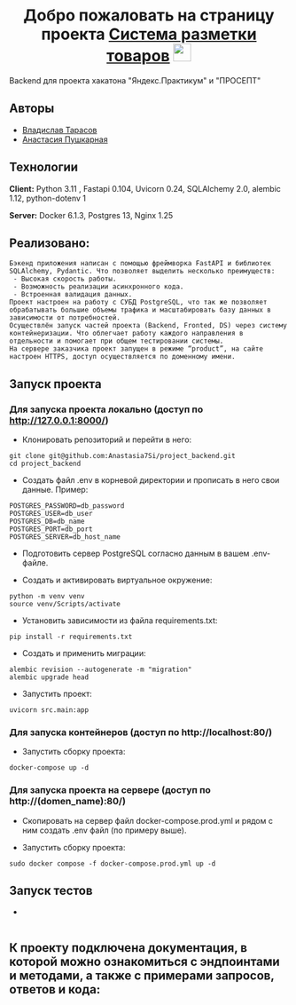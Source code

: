 <h1 align="center">Добро пожаловать на страницу проекта <a href="https://proseptmatching.zapto.org/" target="_blank">Система разметки товаров</a> 
<img src="https://github.com/blackcater/blackcater/raw/main/images/Hi.gif" height="32"/></h1>

Backend для проекта хакатона "Яндекс.Практикум" и "ПРОСЕПТ"

## Авторы

- [Владислав Тарасов](https://github.com/BAR2LEHI)
- [Анастасия Пушкарная](https://github.com/Anastasia7Si)

## Технологии

**Client:** Python 3.11 , Fastapi 0.104, Uvicorn 0.24, SQLAlchemy 2.0, alembic 1.12, python-dotenv 1

**Server:** Docker 6.1.3, Postgres 13, Nginx 1.25

## Реализовано:
```
Бэкенд приложения написан с помощью фреймворка FastAPI и библиотек SQLAlchemy, Pydantic. Что позволяет выделить несколько преимуществ:
 - Высокая скорость работы.
 - Возможность реализации асинхронного кода.
 - Встроенная валидация данных.
Проект настроен на работу с СУБД PostgreSQL, что так же позволяет обрабатывать большие объемы трафика и масштабировать базу данных в зависимости от потребностей.
Осуществлён запуск частей проекта (Backend, Fronted, DS) через систему контейнеризации. Что облегчает работу каждого направления в отдельности и помогает при общем тестировании системы.
На сервере заказчика проект запущен в режиме “product”, на сайте настроен HTTPS, доступ осуществляется по доменному имени.
``` 

## Запуск проекта

### Для запуска проекта локально (доступ по http://127.0.0.1:8000/)

- Клонировать репозиторий и перейти в него:
```
git clone git@github.com:Anastasia7Si/project_backend.git
cd project_backend
```

- Создать файл .env в корневой директории и прописать в него свои данные.
Пример:
```
POSTGRES_PASSWORD=db_password
POSTGRES_USER=db_user
POSTGRES_DB=db_name
POSTGRES_PORT=db_port
POSTGRES_SERVER=db_host_name
```

- Подготовить сервер PostgreSQL согласно данным в вашем .env-файле.

- Cоздать и активировать виртуальное окружение:
```
python -m venv venv
source venv/Scripts/activate
```
- Установить зависимости из файла requirements.txt:
```
pip install -r requirements.txt
```
- Создать и применить миграции:
```
alembic revision --autogenerate -m "migration"
alembic upgrade head
```
- Запустить проект:
```
uvicorn src.main:app
```

### Для запуска контейнеров (доступ по http://localhost:80/)

- Запустить сборку  проекта:
```
docker-compose up -d
```

### Для запуска проекта на сервере (доступ по http://(domen_name):80/)

- Скопировать на сервер файл docker-compose.prod.yml и рядом с ним создать .env файл (по примеру выше).

- Запустить сборку  проекта:
```
sudo docker compose -f docker-compose.prod.yml up -d
```

## Запуск тестов
- 
```

```
## К проекту подключена документация, в которой можно ознакомиться с эндпоинтами и методами, а также с примерами запросов, ответов и кода:
```

```